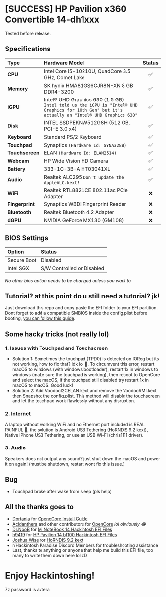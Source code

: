 # [SUCCESS] HP Pavilion x360 Convertible 14-dh1xxx
Tested before release.

## Specifications
| Type        | Hardware Model                                     | Status |
| :---        | :---                                               | :---: |
| **CPU**         | Intel Core i5-10210U, QuadCore 3.5 GHz, Comet Lake | ✅ |
| **Memory**      | SK hynix HMA81GS6CJR8N-XN	8 GB DDR4-3200           | ✅ |
| **iGPU**        | Intel® UHD Graphics 630 (1.5 GB) `Intel told us the iGPU is "Intel® UHD Graphics for 10th Gen" but it's actually an "Intel® UHD Graphics 630"`| ✅ |
| **Disk**        | INTEL SSDPEKNW512G8H  (512 GB, PCI-E 3.0 x4)       | ✅ |
| **Keyboard**    | Standard PS/2 Keyboard                             | ✅ |
| **Touchpad**    | Synaptics `(Hardware Id: SYNA328B)`                | ✅ |
| **Touchscreen** | ELAN `(Hardware Id: ELAN2514)`                     | ✅ |
| **Webcam**      | HP Wide Vision HD Camera                           | ✅ |
| **Battery**     | 333-1C-3B-A HT03041XL                              | ✅ |
| **Audio**       | Realtek ALC295 `Don't update the AppleALC.kext!`   | ✅ |
| **WiFi**        | Realtek RTL8821CE 802.11ac PCIe Adapter            | ❌ |
| **Fingerprint** | Synaptics WBDI Fingerprint Reader                  | ❌ |
| **Bluetooth**   | Realtek Bluetooth 4.2 Adapter                      | ❌ |
| **dGPU**        | NVIDIA GeForce MX130 (GM108)                       | ❌ |

## BIOS Settings
| Option              | Status                     |
| :---                | :---                       |
| Secure Boot         | Disabled                   |
| Intel SGX           | S/W Controlled or Disabled |

*No other bios option needs to be changed unless you want to*

## Tutorial? at this point do u still need a tutorial? jk!
Just download this repo and copy paste the EFI folder to your EFI partition. 
Dont forget to add a compatible SMBIOS inside the config.plist before booting, [you can follow this guide](https://dortania.github.io/OpenCore-Install-Guide/config-laptop.plist/coffee-lake-plus.html#platforminfo).

## Some hacky tricks (not really lol)
### 1. Issues with Touchpad and Touchscreen
- Solution 1: Sometimes the touchpad (TPD0) is detected on IOReg but its not working, how to fix that? idk lol 🤡. To circumvent this error, restart macOS to windows (with windows bootloader), restart 1x in windows to windows (make sure the touchpad is working), then reboot to OpenCore and select the macOS, if the touchpad still disabled try restart 1x in macOS to macOS. Good luck!
- Solution 2: Add VoodooI2CELAN.kext and remove the VoodooRMI.kext then Snapshot the config.plist. This method will disable the touchscreen and let the touchpad work flawlessly without any disruption.
### 2. Internet
A laptop without working WiFi and no Ethernet port included is REAL PAINFUL 💩, the solution is Android USB Tethering (HoRNDIS 9.2 kext), Native iPhone USB Tethering, or use an USB Wi-Fi (chris1111 driver).
### 3. Audio
Speakers does not output any sound? just shut down the macOS and power it on again! (must be shutdown, restart wont fix this issue.)

## Bug
- Touchpad broke after wake from sleep (pls help)

## All the thanks goes to
- [Dortania](https://github.com/dortania) for [OpencCore Install Guide](https://dortania.github.io/OpenCore-Install-Guide/)
- [Acidanthera](https://github.com/acidanthera) and other contributors for [OpenCore](https://github.com/acidanthera/OpenCorePkg) *lol obviously 😂*
- [Dr.NooB](https://github.com/itsdrnoob) for [Mi NoteBook 14 Hackintosh EFI Files](https://github.com/itsdrnoob/Mi-NoteBook-14-Hackintosh)
- [h9419](https://github.com/h9419) for [HP Pavilion 14 bf100 Hackintosh EFI Files](https://github.com/h9419/HP_Pavilion_14_bf100_Hackintosh)
- [Joshua Wise](https://github.com/jwise) for [HoRNDIS 9.2 kext](https://github.com/jwise/HoRNDIS)
- r/Hackintosh Paradise Discord Members for troubleshooting assistance
- Last, thanks to anything or anyone that help me build this EFI file, too many to write them down here lol xD

# Enjoy Hackintoshing!
7z password is avtera
